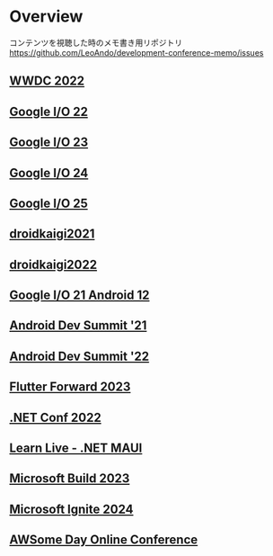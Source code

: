 # Overview

コンテンツを視聴した時のメモ書き用リポジトリ<br>
https://github.com/LeoAndo/development-conference-memo/issues<br>

## [WWDC 2022](https://github.com/LeoAndo/development-conference-memo/labels/WWDC%202022)
## [Google I/O 22](https://github.com/LeoAndo/development-conference-memo/issues?q=is%3Aissue+is%3Aopen+label%3A%22Google+I%2FO+22%22)
## [Google I/O 23](https://github.com/LeoAndo/development-conference-memo/labels/Google%20I%2FO%2023)
## [Google I/O 24](https://github.com/LeoAndo/development-conference-memo/issues?q=is%3Aissue+is%3Aopen+label%3A%22Google+I%2FO+24%22)
## [Google I/O 25](https://github.com/LeoAndo/development-conference-memo/issues?q=is%3Aissue%20state%3Aopen%20label%3A%22Google%20I%2FO%2025%22)
## [droidkaigi2021 ](https://github.com/LeoAndo/development-conference-memo/issues?q=is%3Aissue+is%3Aopen+label%3Adroidkaigi2021)
## [droidkaigi2022](https://github.com/LeoAndo/development-conference-memo/issues?q=is%3Aissue+is%3Aopen+label%3Adroidkaigi2022)
## [Google I/O 21 Android 12](https://github.com/LeoAndo/development-conference-memo/issues?q=is%3Aissue+is%3Aopen+label%3A%22Google+I%2FO+21+Android+12%22)
## [Android Dev Summit '21](https://github.com/LeoAndo/development-conference-memo/labels/android-dev-summit-2021)
## [Android Dev Summit '22](https://github.com/LeoAndo/development-conference-memo/labels/android-dev-summit-2022)
## [Flutter Forward 2023](https://github.com/LeoAndo/development-conference-memo/labels/Flutter%20Forward%202023)
## [.NET Conf 2022](https://github.com/LeoAndo/development-conference-memo/labels/.NET%20Conf%202022)
## [Learn Live - .NET MAUI](https://github.com/LeoAndo/development-conference-memo/issues?q=is%3Aopen+is%3Aissue+label%3A%22Learn+Live+.NET+MAUI%22)
## [Microsoft Build 2023](https://github.com/LeoAndo/development-conference-memo/labels/Microsoft%20Build%202023)
## [Microsoft Ignite 2024](https://github.com/LeoAndo/development-conference-memo/issues?q=state%3Aopen%20label%3A%22Microsoft%20Ignite%202024%22)
## [AWSome Day Online Conference](https://github.com/LeoAndo/development-conference-memo/issues?q=is%3Aissue%20state%3Aopen%20label%3A%22AWSome%20Day%20Online%20Conference%22)
